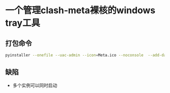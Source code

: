 # 一个管理clash-meta裸核的windows tray工具

## 打包命令
```bash
pyinstaller --onefile --uac-admin --icon=Meta.ico --noconsole  --add-data "Meta.png;." --add-data "Meta.ico;."  clash-tray.py
```

## 缺陷
- 多个实例可以同时启动